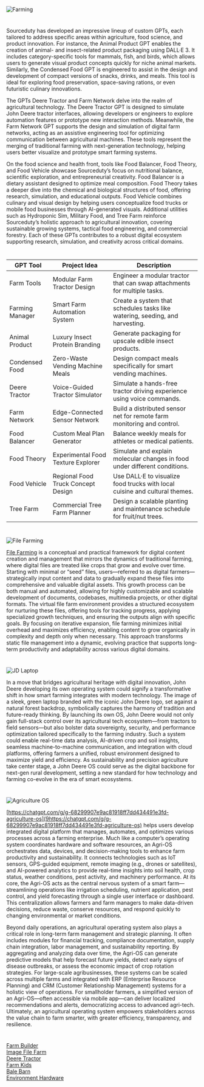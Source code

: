 ![Farming](https://github.com/user-attachments/assets/4af80bf7-25b9-4a22-9eab-ce2f4011f07c)

#

Sourceduty has developed an impressive lineup of custom GPTs, each tailored to address specific areas within agriculture, food science, and product innovation. For instance, the Animal Product GPT enables the creation of animal- and insect-related product packaging using DALL·E 3. It includes category-specific tools for mammals, fish, and birds, which allows users to generate visual product concepts quickly for niche animal markets. Similarly, the Condensed Food GPT is engineered to assist in the design and development of compact versions of snacks, drinks, and meals. This tool is ideal for exploring food preservation, space-saving rations, or even futuristic culinary innovations.

The GPTs Deere Tractor and Farm Network delve into the realm of agricultural technology. The Deere Tractor GPT is designed to simulate John Deere tractor interfaces, allowing developers or engineers to explore automation features or prototype new interaction methods. Meanwhile, the Farm Network GPT supports the design and simulation of digital farm networks, acting as an assistive engineering tool for optimizing communication between agricultural machines. These tools represent the merging of traditional farming with next-generation technology, helping users better visualize and prototype smart farming systems.

On the food science and health front, tools like Food Balancer, Food Theory, and Food Vehicle showcase Sourceduty’s focus on nutritional balance, scientific exploration, and entrepreneurial creativity. Food Balancer is a dietary assistant designed to optimize meal composition. Food Theory takes a deeper dive into the chemical and biological structures of food, offering research, simulation, and educational outputs. Food Vehicle combines culinary and visual design by helping users conceptualize food trucks or mobile food businesses through AI-generated visuals. Additional utilities such as Hydroponic Sim, Military Food, and Tree Farm reinforce Sourceduty’s holistic approach to agricultural innovation, covering sustainable growing systems, tactical food engineering, and commercial forestry. Each of these GPTs contributes to a robust digital ecosystem supporting research, simulation, and creativity across critical domains.

#

| GPT Tool           | Project Idea                          | Description                                                                 |
|--------------------|---------------------------------------|-----------------------------------------------------------------------------|
| Farm Tools         | Modular Farm Tractor Design           | Engineer a modular tractor that can swap attachments for multiple tasks.   |
| Farming Manager    | Smart Farm Automation System          | Create a system that schedules tasks like watering, seeding, and harvesting.|
| Animal Product     | Luxury Insect Protein Branding        | Generate packaging for upscale edible insect products.                      |
| Condensed Food     | Zero-Waste Vending Machine Meals      | Design compact meals specifically for smart vending machines.              |
| Deere Tractor      | Voice-Guided Tractor Simulator        | Simulate a hands-free tractor driving experience using voice commands.     |
| Farm Network       | Edge-Connected Sensor Network         | Build a distributed sensor net for remote farm monitoring and control.     |
| Food Balancer      | Custom Meal Plan Generator            | Balance weekly meals for athletes or medical patients.                     |
| Food Theory        | Experimental Food Texture Explorer    | Simulate and explain molecular changes in food under different conditions.  |
| Food Vehicle       | Regional Food Truck Concept Design    | Use DALL·E to visualize food trucks with local cuisine and cultural themes. |
| Tree Farm          | Commercial Tree Farm Planner          | Design a scalable planting and maintenance schedule for fruit/nut trees.   |

#

![File Farming](https://github.com/user-attachments/assets/2e9a1a4b-a045-43d0-8c5e-c7a57aed6cdd)

[File Farming](https://chatgpt.com/g/g-iqzWKJXtE-file-farm) is a conceptual and practical framework for digital content creation and management that mirrors the dynamics of traditional farming, where digital files are treated like crops that grow and evolve over time. Starting with minimal or “seed” files, users—referred to as digital farmers—strategically input content and data to gradually expand these files into comprehensive and valuable digital assets. This growth process can be both manual and automated, allowing for highly customizable and scalable development of documents, codebases, multimedia projects, or other digital formats. The virtual file farm environment provides a structured ecosystem for nurturing these files, offering tools for tracking progress, applying specialized growth techniques, and ensuring the outputs align with specific goals. By focusing on iterative expansion, file farming minimizes initial overhead and maximizes efficiency, enabling content to grow organically in complexity and depth only when necessary. This approach transforms static file management into a dynamic, evolving practice that supports long-term productivity and adaptability across various digital domains.

#

![JD Laptop](https://github.com/user-attachments/assets/11b98a6f-2455-4d93-9d06-61b520df4225)

In a move that bridges agricultural heritage with digital innovation, John Deere developing its own operating system could signify a transformative shift in how smart farming integrates with modern technology. The image of a sleek, green laptop branded with the iconic John Deere logo, set against a natural forest backdrop, symbolically captures the harmony of tradition and future-ready thinking. By launching its own OS, John Deere would not only gain full-stack control over its agricultural tech ecosystem—from tractors to field sensors—but also bolster data sovereignty, security, and performance optimization tailored specifically to the farming industry. Such a system could enable real-time data analysis, AI-driven crop and soil insights, seamless machine-to-machine communication, and integration with cloud platforms, offering farmers a unified, robust environment designed to maximize yield and efficiency. As sustainability and precision agriculture take center stage, a John Deere OS could serve as the digital backbone for next-gen rural development, setting a new standard for how technology and farming co-evolve in the era of smart ecosystems.

#

![Agriculture OS](https://github.com/user-attachments/assets/2a3979da-fd11-40cf-9d65-f27d934113c1)

[https://chatgpt.com/g/g-68299907e9ac81918ff7dd434491e3fd-agriculture-os](9https://chatgpt.com/g/g-68299907e9ac81918ff7dd434491e3fd-agriculture-os) helps users develop integrated digital platform that manages, automates, and optimizes various processes across a farming enterprise. Much like a computer’s operating system coordinates hardware and software resources, an Agri-OS orchestrates data, devices, and decision-making tools to enhance farm productivity and sustainability. It connects technologies such as IoT sensors, GPS-guided equipment, remote imaging (e.g., drones or satellites), and AI-powered analytics to provide real-time insights into soil health, crop status, weather conditions, pest activity, and machinery performance. At its core, the Agri-OS acts as the central nervous system of a smart farm—streamlining operations like irrigation scheduling, nutrient application, pest control, and yield forecasting through a single user interface or dashboard. This centralization allows farmers and farm managers to make data-driven decisions, reduce waste, conserve resources, and respond quickly to changing environmental or market conditions.

Beyond daily operations, an agricultural operating system also plays a critical role in long-term farm management and strategic planning. It often includes modules for financial tracking, compliance documentation, supply chain integration, labor management, and sustainability reporting. By aggregating and analyzing data over time, the Agri-OS can generate predictive models that help forecast future yields, detect early signs of disease outbreaks, or assess the economic impact of crop rotation strategies. For large-scale agribusinesses, these systems can be scaled across multiple farms and integrated with ERP (Enterprise Resource Planning) and CRM (Customer Relationship Management) systems for a holistic view of operations. For smallholder farmers, a simplified version of an Agri-OS—often accessible via mobile app—can deliver localized recommendations and alerts, democratizing access to advanced agri-tech. Ultimately, an agricultural operating system empowers stakeholders across the value chain to farm smarter, with greater efficiency, transparency, and resilience.

#

[Farm Builder](https://chatgpt.com/g/g-676d2b7fe2548191ae3763133bf9ebb6-farm-builder)
<br>
[Image File Farm](https://chatgpt.com/g/g-67dfc2674a2c8191a3d85e5476d11137-image-file-farm)
<br>
[Deere Tractor](https://chatgpt.com/g/g-6783e046d5708191827d6cf4cdd200fb-deere-tractor)
<br>
[Farm Kids](https://chatgpt.com/g/g-67aeea709ff08191901271137276e928-farm-kids)
<br>
[Bale Barn](https://chatgpt.com/g/g-67cc90d079848191a46911d1627f1796-bale-barn)
<br>
[Environment Hardware](https://chatgpt.com/g/g-68214d26d598819181550d51c5a0af14-environment-hardware)
